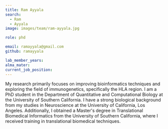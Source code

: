 ```yaml
---
title: Ram Ayyala
search:
  - Ram
  - Ayyala
image: images/team/ram-ayyala.jpg

role: phd

email: ramayyala@gmail.com
github: ramayyala

lab_member_years: 
alma_mater: 
current_job_position: 
---
```


My research primarily focuses on improving bioinformatics techniques and exploring the field of immunogenetics, specifically the HLA region. I am a PhD student in the Department of Quantitative and Computational Biology at the University of Southern California. I have a strong biological background from my studies in Neuroscience at the University of California, Los Angeles. Additionally, I obtained a Master's degree in Translational Biomedical Informatics from the University of Southern California, where I received training in translational biomedical techniques.
